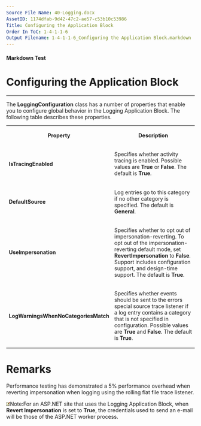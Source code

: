 ```yaml
---
Source File Name: 40-Logging.docx
AssetID: 1174dfab-9d42-47c2-ae57-c53b10c53986
Title: Configuring the Application Block
Order In ToC: 1-4-1-1-6
Output Filename: 1-4-1-1-6_Configuring the Application Block.markdown
---
```


#### Markdown Test ####
# Configuring the Application Block #
----------

The **LoggingConfiguration** class has a number of properties that enable you to configure global behavior in the Logging Application Block. The following table describes these properties.  
<table xmlns:xlink="http://www.w3.org/1999/xlink"><tr><th><p>Property</p></th><th><p>Description</p></th></tr><tr><td><p><b>IsTracingEnabled</b></p></td><td><p>Specifies whether activity tracing is enabled. Possible values are <b>True</b> or <b>False</b>. The default is <b>True</b>. </p></td></tr><tr><td><p><b>DefaultSource</b></p></td><td><p>Log entries go to this category if no other category is specified. The default is <b>General</b>.</p></td></tr><tr><td><p><b>UseImpersonation</b></p></td><td><p>Specifies whether to opt out of impersonation-reverting. To opt out of the impersonation-reverting default mode, set <b>RevertImpersonation</b> to <b>False</b>. Support includes configuration support, and design-time support. The default is <b>True</b>.</p></td></tr><tr><td><p><b>LogWarningsWhenNoCategoriesMatch</b></p></td><td><p>Specifies whether events should be sent to the errors special source trace listener if a log entry contains a category that is not specified in configuration. Possible values are <b>True</b> and <b>False</b>. The default is <b>True</b>.</p></td></tr></table>

# Remarks #
Performance testing has demonstrated a 5% performance overhead when reverting impersonation when logging using the rolling flat file trace listener.  

![](images/note.gif)Note:For an ASP.NET site that uses the Logging Application Block, when **Revert Impersonation** is set to **True**, the credentials used to send an e-mail will be those of the ASP.NET worker process.